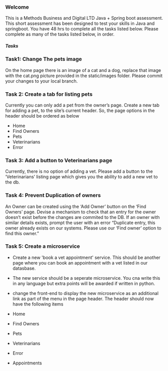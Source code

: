### Welcome

This is a Methods Business and Digital LTD Java + Spring boot assessment. This short assessment has been designed to test your skills in Java and springboot. You have 48 hrs to complete all the tasks listed below. Please complete as many of the tasks listed below, in order.


##### Tasks #####



### Task1: Change The pets image

On the home page there is an image of a cat and a dog, replace that image with the cat.png picture provided in the static/images folder. Please commit your changes to your local branch.


### Task 2: Create a tab for listing pets

Currently you can only add a pet from the owner’s page. Create a new tab for adding a pet, to the site’s current header. So, the page options in the header should be ordered as below

-	Home
-	Find Owners
-	Pets
-	Veterinarians
-	Error


### Task 3: Add a button to Veterinarians page

Currently, there is no option of adding a vet. Please add a button to the ‘Veterinarians’ listing page which gives you the ability to add a new vet to the db.


### Task 4: Prevent Duplication of owners

An Owner can be created using the ‘Add Owner’ button on the ‘Find Owners’ page. Devise a mechanism to check that an entry for the owner doesn’t exist before the changes are commited to the DB. If an owner with similar details exists, prompt the user with an error “Duplicate entry, this owner already exists on our systems. Please use our ‘Find owner’ option to find this owner.”


### Task 5: Create a microservice

-   Create a new 'book a vet appointment' service. This should be another page where you can book an appointment with a vet listed in our datasbase.
-   The new service should be a seperate microservice. You cna write this in any language but extra points will be awarded if written in python.
-   change the front-end to display the new microservice as an additional link as part of the menu in the page header. The header should now have the following items

-	Home
-	Find Owners
-	Pets
-	Veterinarians
-	Error
-   Appointments

